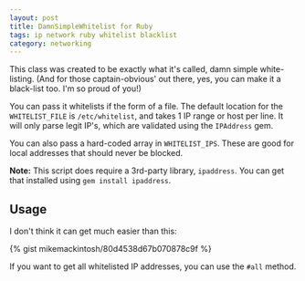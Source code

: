 ```yaml
---
layout: post
title: DamnSimpleWhitelist for Ruby
tags: ip network ruby whitelist blacklist
category: networking
---
```


This class was created to be exactly what it's called, damn simple white-listing. <span class="mute">(And for those captain-obvious' out there, yes, you can make it a black-list too. I'm so proud of you!)</span>

You can pass it whitelists if the form of a file. The default location for the `WHITELIST_FILE` is `/etc/whitelist`, and takes 1 IP range or host per line. It will only parse legit IP's, which are validated using the `IPAddress` gem. 

You can also pass a hard-coded array in `WHITELIST_IPS`. These are good for local addresses that should never be blocked.

**Note:** This script does require a 3rd-party library, `ipaddress`. You can get that installed using `gem install ipaddress`.


## Usage

I don't think it can get much easier than this:

{% gist mikemackintosh/80d4538d67b070878c9f %}

If you want to get all whitelisted IP addresses, you can use the `#all` method. 
